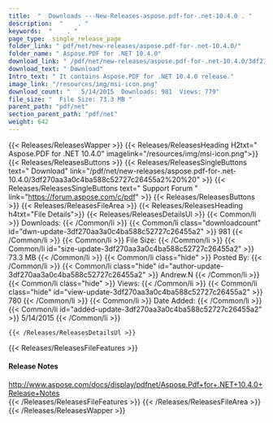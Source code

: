 ```yaml
---
title:  "  Downloads ---New-Releases-aspose.pdf-for-.net-10.4.0 . " 
description:  "    . " 
keywords:  "    . " 
page_type:  single_release_page
folder_link: " pdf/net/new-releases/aspose.pdf-for-.net-10.4.0/"
folder_name: " Aspose.PDF for .NET 10.4.0"
download_link: " /pdf/net/new-releases/aspose.pdf-for-.net-10.4.0/3df270aa3a0c4ba588c52727c26455a2"
download_text: " Download"
Intro_text: " It contains Aspose.PDF for .NET 10.4.0 release."
image_link: "/resources/img/msi-icon.png"
download_count: "   5/14/2015  Downloads: 981  Views: 779"
file_size: "  File Size: 73.3 MB "
parent_path: "pdf/net"
section_parent_path: "pdf/net"
weight: 642
---
```


{{< Releases/ReleasesWapper >}}
  {{< Releases/ReleasesHeading H2txt=" Aspose.PDF for .NET 10.4.0" imagelink="/resources/img/msi-icon.png">}}
  {{< Releases/ReleasesButtons >}}
    {{< Releases/ReleasesSingleButtons text=" Download" link="/pdf/net/new-releases/aspose.pdf-for-.net-10.4.0/3df270aa3a0c4ba588c52727c26455a2%20%20" >}}
    {{< Releases/ReleasesSingleButtons text=" Support Forum " link="https://forum.aspose.com/c/pdf" >}}
  {{< Releases/ReleasesButtons >}}
  {{< Releases/ReleasesFileArea >}}
    {{< Releases/ReleasesHeading h4txt="File Details">}}
    {{< Releases/ReleasesDetailsUl >}}
            {{< Common/li  >}} Downloads: {{< /Common/li >}} 
      {{< Common/li class="downloadcount" id="dwn-update-3df270aa3a0c4ba588c52727c26455a2" >}} 981 {{< /Common/li >}} 
      {{< Common/li  >}} File Size: {{< /Common/li >}} 
      {{< Common/li id="size-update-3df270aa3a0c4ba588c52727c26455a2" >}} 73.3 MB {{< /Common/li >}} 
      {{< Common/li  class="hide" >}} Posted By: {{< /Common/li >}} 
      {{< Common/li class="hide" id="author-update-3df270aa3a0c4ba588c52727c26455a2" >}} Andrew.N {{< /Common/li >}} 
      {{< Common/li class="hide"  >}} Views: {{< /Common/li >}} 
      {{< Common/li class="hide" id="view-update-3df270aa3a0c4ba588c52727c26455a2" >}} 780 {{< /Common/li >}} 
      {{< Common/li  >}} Date Added: {{< /Common/li >}} 
      {{< Common/li id="added-update-3df270aa3a0c4ba588c52727c26455a2" >}} 5/14/2015 {{< /Common/li >}} 

    {{< /Releases/ReleasesDetailsUl >}}

  {{< Releases/ReleasesFileFeatures >}}
      <h4>Release Notes</h4><div><a href="http://www.aspose.com/docs/display/pdfnet/Aspose.Pdf+for+.NET+10.4.0+Release+Notes">http://www.aspose.com/docs/display/pdfnet/Aspose.Pdf+for+.NET+10.4.0+Release+Notes</a></div>
  {{< /Releases/ReleasesFileFeatures >}}
 {{< /Releases/ReleasesFileArea >}}
{{< /Releases/ReleasesWapper >}}


